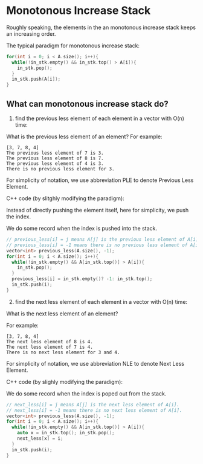 # Monotonous Increase Stack
Roughly speaking, the elements in the an monotonous increase stack keeps an increasing order.

The typical paradigm for monotonous increase stack:

```cpp
for(int i = 0; i < A.size(); i++){
  while(!in_stk.empty() && in_stk.top() > A[i]){
    in_stk.pop();
  }
  in_stk.push(A[i]);
}
```

## What can monotonous increase stack do?
1. find the previous less element of each element in a vector with O(n) time:

What is the previous less element of an element?
For example:
```
[3, 7, 8, 4]
The previous less element of 7 is 3.
The previous less element of 8 is 7.
The previous less element of 4 is 3.
There is no previous less element for 3.
```

For simplicity of notation, we use abbreviation PLE to denote Previous Less Element.

C++ code (by slitghly modifying the paradigm):

Instead of directly pushing the element itself, here for simplicity, we push the index.

We do some record when the index is pushed into the stack.

```cpp
// previous_less[i] = j means A[j] is the previous less element of A[i].
// previous_less[i] = -1 means there is no previous less element of A[i].
vector<int> previous_less(A.size(), -1);
for(int i = 0; i < A.size(); i++){
  while(!in_stk.empty() && A[in_stk.top()] > A[i]){
    in_stk.pop();
  }
  previous_less[i] = in_stk.empty()? -1: in_stk.top();
  in_stk.push(i);
}
```

2. find the next less element of each element in a vector with O(n) time:

What is the next less element of an element?

For example:

```
[3, 7, 8, 4]
The next less element of 8 is 4.
The next less element of 7 is 4.
There is no next less element for 3 and 4.
```

For simplicity of notation, we use abbreviation NLE to denote Next Less Element.

C++ code (by slighly modifying the paradigm):

We do some record when the index is poped out from the stack.

```cpp
// next_less[i] = j means A[j] is the next less element of A[i].
// next_less[i] = -1 means there is no next less element of A[i].
vector<int> previous_less(A.size(), -1);
for(int i = 0; i < A.size(); i++){
  while(!in_stk.empty() && A[in_stk.top()] > A[i]){
    auto x = in_stk.top(); in_stk.pop();
    next_less[x] = i;
  }
  in_stk.push(i);
}
```
